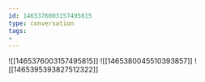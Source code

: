 ```yaml
---
id: 1465376003157495815
type: conversation
tags:
- 
---
```

![[1465376003157495815]]
![[1465380045510393857]]
![[1465395393827512322]]

